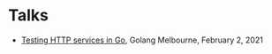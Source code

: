 # Talks
* [Testing HTTP services in Go](./testing_http_services_in_go/Testing_HTTP_service_in_Go.pdf), Golang Melbourne, February 2, 2021
